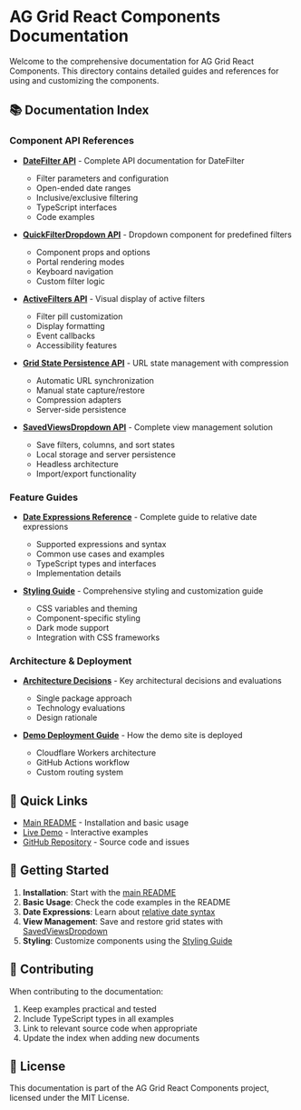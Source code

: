 # AG Grid React Components Documentation

Welcome to the comprehensive documentation for AG Grid React Components. This directory contains detailed guides and references for using and customizing the components.

## 📚 Documentation Index

### Component API References

- **[DateFilter API](./DATEFILTER_API.md)** - Complete API documentation for DateFilter

  - Filter parameters and configuration
  - Open-ended date ranges
  - Inclusive/exclusive filtering
  - TypeScript interfaces
  - Code examples

- **[QuickFilterDropdown API](./QUICKFILTERDROPDOWN_API.md)** - Dropdown component for predefined filters

  - Component props and options
  - Portal rendering modes
  - Keyboard navigation
  - Custom filter logic

- **[ActiveFilters API](./ACTIVEFILTERS_API.md)** - Visual display of active filters

  - Filter pill customization
  - Display formatting
  - Event callbacks
  - Accessibility features

- **[Grid State Persistence API](./GRIDSTATE_API.md)** - URL state management with compression

  - Automatic URL synchronization
  - Manual state capture/restore
  - Compression adapters
  - Server-side persistence

- **[SavedViewsDropdown API](./SAVEDVIEWSDROPDOWN_API.md)** - Complete view management solution
  - Save filters, columns, and sort states
  - Local storage and server persistence
  - Headless architecture
  - Import/export functionality

### Feature Guides

- **[Date Expressions Reference](./DATE_EXPRESSIONS.md)** - Complete guide to relative date expressions

  - Supported expressions and syntax
  - Common use cases and examples
  - TypeScript types and interfaces
  - Implementation details

- **[Styling Guide](./STYLING_GUIDE.md)** - Comprehensive styling and customization guide
  - CSS variables and theming
  - Component-specific styling
  - Dark mode support
  - Integration with CSS frameworks

### Architecture & Deployment

- **[Architecture Decisions](./decisions/)** - Key architectural decisions and evaluations

  - Single package approach
  - Technology evaluations
  - Design rationale

- **[Demo Deployment Guide](./DEMO-DEPLOYMENT.md)** - How the demo site is deployed
  - Cloudflare Workers architecture
  - GitHub Actions workflow
  - Custom routing system

## 🚀 Quick Links

- [Main README](../README.md) - Installation and basic usage
- [Live Demo](https://demo.rozich.net/ag-grid-react-components/) - Interactive examples
- [GitHub Repository](https://github.com/ryanrozich/ag-grid-react-components) - Source code and issues

## 📖 Getting Started

1. **Installation**: Start with the [main README](../README.md)
2. **Basic Usage**: Check the code examples in the README
3. **Date Expressions**: Learn about [relative date syntax](./DATE_EXPRESSIONS.md)
4. **View Management**: Save and restore grid states with [SavedViewsDropdown](./SAVEDVIEWSDROPDOWN_API.md)
5. **Styling**: Customize components using the [Styling Guide](./STYLING_GUIDE.md)

## 🤝 Contributing

When contributing to the documentation:

1. Keep examples practical and tested
2. Include TypeScript types in all examples
3. Link to relevant source code when appropriate
4. Update the index when adding new documents

## 📄 License

This documentation is part of the AG Grid React Components project, licensed under the MIT License.
